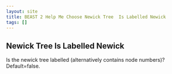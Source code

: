 ```yaml
---
layout: site
title: BEAST 2 Help Me Choose Newick Tree  Is Labelled Newick
tags: []
---
```


## Newick Tree  Is Labelled Newick

Is the newick tree labelled (alternatively contains node numbers)? Default=false.
